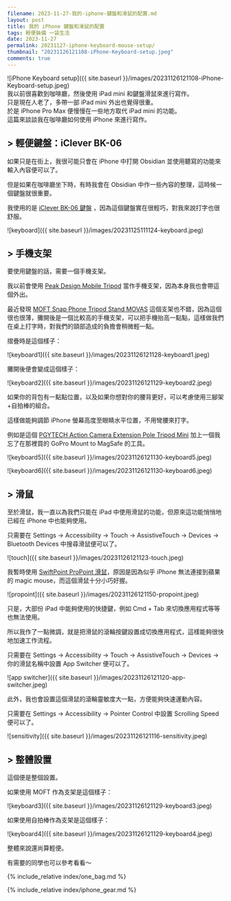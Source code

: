 ```yaml
---
filename: 2023-11-27-我的-iphone-鍵盤和滑鼠的配置.md
layout: post
title: 我的 iPhone 鍵盤和滑鼠的配置
tags: 輕便裝備 一袋生活
date: 2023-11-27
permalink: 20231127-iphone-keyboard-mouse-setup/
thumbnail: "20231126121108-iPhone-Keyboard-setup.jpeg"
comments: true
---
```


![iPhone Keyboard setup]({{ site.baseurl }}/images/20231126121108-iPhone-Keyboard-setup.jpeg)  
我以前很喜歡到咖啡廳，然後使用 iPad mini 和鍵盤滑鼠來進行寫作。  
只是現在人老了，多帶一部 iPad mini 外出也覺得很重。  
於是 iPhone Pro Max 便慢慢在一些地方取代 iPad mini 的功能。  
這篇來談談我在咖啡廳如何使用 iPhone 來進行寫作。

## > 輕便鍵盤：iClever BK-06

如果只是在街上，我很可能只會在 iPhone 中打開 Obsidian 並使用聽寫的功能來輸入內容便可以了。

但是如果在咖啡廳坐下時，有時我會在 Obsidian 中作一些內容的整理，這時候一個鍵盤就很重要。

我使用的是 [iClever BK-06 鍵盤](https://a.co/d/ccPlYUK) ，因為這個鍵盤實在很輕巧，對我來說打字也很舒服。

![keyboard]({{ site.baseurl }}/images/20231125111124-keyboard.jpeg)  

## > 手機支架

要使用鍵盤的話，需要一個手機支架。

我以前會使用 [Peak Design Mobile Tripod](https://www.peakdesign.com/products/mobile-tripod) 當作手機支架，因為本身我也會帶這個外出。

最近發現 [MOFT Snap Phone Tripod Stand MOVAS](https://www.moft.us/products/invisible-phone-tripod-stand?variant=40245036974167) 這個支架也不錯，因為這個很也很薄，攤開後是一個比較高的手機支架，可以把手機抬高一點點，這樣做我們在桌上打字時，對我們的頸部造成的負擔會稍微輕一點。

摺疊時是這個樣子：

![keyboard1]({{ site.baseurl }}/images/20231126121128-keyboard1.jpeg)  

攤開後便會變成這個樣子：

![keyboard2]({{ site.baseurl }}/images/20231126121129-keyboard2.jpeg)  

如果你的背包有一點點位置，以及如果你想對你的腰背更好，可以考慮使用三腳架+自拍棒的組合。

這樣做能夠調節 iPhone 螢幕高度至眼睛水平位置，不用彎腰來打字。

例如是這個 [PGYTECH Action Camera Extension Pole Tripod Mini](https://www.pgytech.com/products/pgytech-action-camera-extension-pole-tripod-mini-buy-online) 加上一個我忘了在那裡買的 GoPro Mount to MagSafe 的工具。

![keyboard5]({{ site.baseurl }}/images/20231126121130-keyboard5.jpeg)  

![keyboard6]({{ site.baseurl }}/images/20231126121130-keyboard6.jpeg)  
## > 滑鼠

至於滑鼠，我一直以為我們只能在 iPad 中使用滑鼠的功能，但原來這功能悄悄地已經在 iPhone 中也能夠使用。

只需要在 Settings -> Accessibility -> Touch -> AssistiveTouch -> Devices -> Bluetooth Devices 中搜尋滑鼠便可以了。

![touch]({{ site.baseurl }}/images/20231126121123-touch.jpeg)  

我暫時使用 [SwiftPoint ProPoint 滑鼠](https://www.swiftpoint.com/products/ergonomic-mice-propoint)，原因是因為似乎 iPhone 無法連接到蘋果的 magic mouse，而這個滑鼠十分小巧好握。

![propoint]({{ site.baseurl }}/images/20231126121150-propoint.jpeg)  

只是，大部份 iPad 中能夠使用的快捷鍵，例如 Cmd + Tab 來切換應用程式等等也無法使用。

所以我作了一點微調，就是把滑鼠的滾輪按鍵設置成切換應用程式，這樣能夠很快地加速工作流程。

只需要在 Settings -> Accessibility -> Touch -> AssistiveTouch -> Devices -> 你的滑鼠名稱中設置 App Switcher 便可以了。

![app switcher]({{ site.baseurl }}/images/20231126121120-app-switcher.jpeg)  

此外，我也會設置這個滑鼠的滾輪靈敏度大一點，方便能夠快速運動內容。

只需要在 Settings -> Accessibility -> Pointer Control 中設置 Scrolling Speed 便可以了。

![sensitivity]({{ site.baseurl }}/images/20231126121116-sensitivity.jpeg)  

## > 整體設置

這個便是整個設置。

如果使用 MOFT 作為支架是這個樣子：

![keyboard3]({{ site.baseurl }}/images/20231126121129-keyboard3.jpeg)  

如果使用自拍棒作為支架是這個樣子：

![keyboard4]({{ site.baseurl }}/images/20231126121129-keyboard4.jpeg)  

整體來說還尚算輕便。

有需要的同學也可以參考看看～


{% include_relative index/one_bag.md %}

{% include_relative index/iphone_gear.md %}



<!--
- [我的 iPhone 鍵盤和滑鼠的配置]({{ site.baseurl }}/20231127-iphone-keyboard-mouse-setup/)
-->
